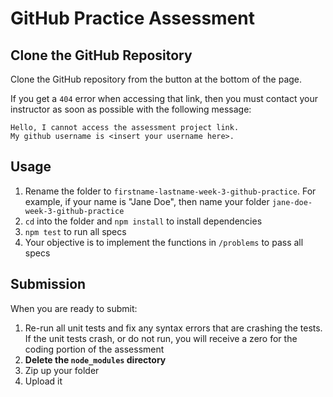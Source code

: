 # GitHub Practice Assessment

## Clone the GitHub Repository

Clone the GitHub repository from the button at the bottom of the page.

If you get a `404` error when accessing that link, then you must contact your
instructor as soon as possible with the following message:

```plaintext
Hello, I cannot access the assessment project link.
My github username is <insert your username here>.
```

## Usage

1. Rename the folder to `firstname-lastname-week-3-github-practice`. For
   example, if your name is "Jane Doe", then name your folder
   `jane-doe-week-3-github-practice`
2. `cd` into the folder and `npm install` to install dependencies
3. `npm test` to run all specs
4. Your objective is to implement the functions in `/problems` to pass all specs

## Submission

When you are ready to submit:

1. Re-run all unit tests and fix any syntax errors that are crashing the tests. If
the unit tests crash, or do not run, you will receive a zero for the coding
portion of the assessment
2. **Delete the `node_modules` directory**
3. Zip up your folder
4. Upload it
